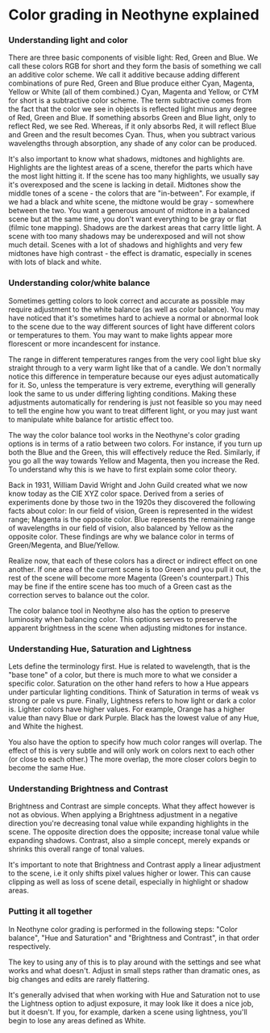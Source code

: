 # Color grading in Neothyne explained

### Understanding light and color

There are three basic components of visible light: Red, Green and Blue. We
call these colors RGB for short and they form the basis of something we call
an additive color scheme. We call it additive because adding different
combinations of pure Red, Green and Blue produce either Cyan, Magenta, Yellow or
White (all of them combined.) Cyan, Magenta and Yellow, or CYM for short is a
subtractive color scheme. The term subtractive comes from the fact that the
color we see in objects is reflected light minus any degree of Red, Green and
Blue. If something absorbs Green and Blue light, only to reflect Red, we see Red.
Whereas, if it only absorbs Red, it will reflect Blue and Green and the result
becomes Cyan. Thus, when you subtract various wavelengths through absorption, any
shade of any color can be produced.

It's also important to know what shadows, midtones and highlights are. Highlights
are the lightest areas of a scene, therefor the parts which have the most light
hitting it. If the scene has too many highlights, we usually say it's overexposed
and the scene is lacking in detail. Midtones show the middle tones of a scene -
the colors that are "in-between". For example, if we had a black and white
scene, the midtone would be gray - somewhere between the two. You want a generous
amount of midtone in a balanced scene but at the same time, you don't want
everything to be gray or flat (filmic tone mapping). Shadows are the darkest areas
that carry little light. A scene with too many shadows may be underexposed and
will not show much detail. Scenes with a lot of shadows and highlights and very
few midtones have high contrast - the effect is dramatic, especially in scenes
with lots of black and white.

### Understanding color/white balance

Sometimes getting colors to look correct and accurate as possible may require
adjustment to the white balance (as well as color balance). You may have
noticed that it's sometimes hard to achieve a normal or abnormal look to the scene
due to the way different sources of light have different colors or temperatures
to them. You may want to make lights appear more florescent or more incandescent
for instance.

The range in different temperatures ranges from the very cool light blue sky
straight through to a very warm light like that of a candle. We don't normally
notice this difference in temperature because our eyes adjust automatically for
it. So, unless the temperature is very extreme, everything will generally look
the same to us under differing lighting conditions. Making these adjustments
automatically for rendering is just not feasible so you may need to tell the
engine how you want to treat different light, or you may just want to manipulate
white balance for artistic effect too.

The way the color balance tool works in the Neothyne's color grading options is
in terms of a ratio between two colors. For instance, if you turn up both
the Blue and the Green, this will effectively reduce the Red. Similarly, if you
go all the way towards Yellow and Magenta, then you increase the Red. To understand
why this is we have to first explain some color theory.

Back in 1931, William David Wright and John Guild created what we now know today
as the CIE XYZ color space. Derived from a series of experiments done by those two
in the 1920s they discovered the following facts about color: In our field of
vision, Green is represented in the widest range; Magenta is the opposite color.
Blue represents the remaining range of wavelengths in our field of vision, also
balanced by Yellow as the opposite color. These findings are why we balance
color in terms of Green/Megenta, and Blue/Yellow.

Realize now, that each of these colors has a direct or indirect effect on one
another. If one area of the current scene is too Green and you pull it out, the
rest of the scene will become more Magenta (Green's counterpart.) This may be
fine if the entire scene has too much of a Green cast as the correction serves
to balance out the color.

The color balance tool in Neothyne also has the option to preserve luminosity when
balancing color. This options serves to preserve the apparent brightness in the
scene when adjusting midtones for instance.

### Understanding Hue, Saturation and Lightness

Lets define the terminology first. Hue is related to wavelength, that is the
"base tone" of a color, but there is much more to what we consider a specific
color. Saturation on the other hand refers to how a Hue appears under particular
lighting conditions. Think of Saturation in terms of weak vs strong or pale vs
pure. Finally, Lightness refers to how light or dark a color is. Lighter colors
have higher values. For example, Orange has a higher value than navy Blue or dark
Purple. Black has the lowest value of any Hue, and White the highest.

You also have the option to specify how much color ranges will overlap. The
effect of this is very subtle and will only work on colors next to each other
(or close to each other.) The more overlap, the more closer colors begin to
become the same Hue.

### Understanding Brightness and Contrast

Brightness and Contrast are simple concepts. What they affect however is not as
obvious. When applying a Brightness adjustment in a negative direction you're
decreasing tonal value while expanding highlights in the scene. The opposite
direction does the opposite; increase tonal value while expanding shadows.
Contrast, also a simple concept, merely expands or shrinks this overall range
of tonal values.

It's important to note that Brightness and Contrast apply a linear adjustment
to the scene, i.e it only shifts pixel values higher or lower. This can cause
clipping as well as loss of scene detail, especially in highlight or shadow
areas.

### Putting it all together

In Neothyne color grading is performed in the following steps: "Color balance",
"Hue and Saturation" and "Brightness and Contrast", in that order respectively.

The key to using any of this is to play around with the settings and see what
works and what doesn't. Adjust in small steps rather than dramatic ones, as big
changes and edits are rarely flattering.

It's generally advised that when working with Hue and Saturation not to use
the Lightness option to adjust exposure, it may look like it does a nice job, but
it doesn't. If you, for example, darken a scene using lightness, you'll begin to
lose any areas defined as White.
